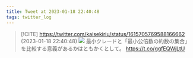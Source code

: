 ```yaml
---
title: Tweet at 2023-01-18 22:40:48
tags: twitter_log
---
```


> [!CITE] https://twitter.com/kaisekiriu/status/1615705769588166662 (2023-01-18 22:40:48)
> ![](https://twitter.com/kaisekiriu/status/1615705769588166662)
> 最小クレードと「最小公倍数の約数の集合」を比較する意義があるかはともかくとして。
> https://t.co/ggfEQWjLtU
